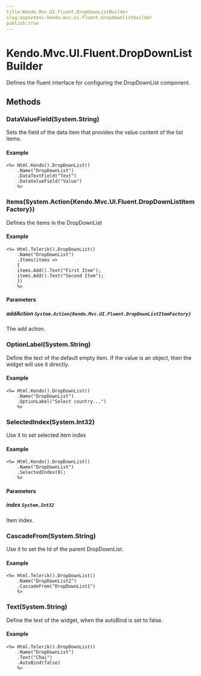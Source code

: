 ```yaml
---
title:Kendo.Mvc.UI.Fluent.DropDownListBuilder
slug:aspnetmvc-kendo.mvc.ui.fluent.dropdownlistbuilder
publish:true
---
```


# Kendo.Mvc.UI.Fluent.DropDownListBuilder

Defines the fluent interface for configuring the DropDownList component.

## Methods

### DataValueField(System.String)
Sets the field of the data item that provides the value content of the list items.

#### Example
    <%= Html.Kendo().DropDownList()
        .Name("DropDownList")
        .DataTextField("Text")
        .DataValueField("Value")
        %>

### Items(System.Action{Kendo.Mvc.UI.Fluent.DropDownListItemFactory})
Defines the items in the DropDownList

#### Example
    <%= Html.Telerik().DropDownList()
        .Name("DropDownList")
        .Items(items =>
        {
        items.Add().Text("First Item");
        items.Add().Text("Second Item");
        })
        %>

#### Parameters

##### addAction `System.Action{Kendo.Mvc.UI.Fluent.DropDownListItemFactory}`
The add action.

### OptionLabel(System.String)
Define the text of the default empty item. If the value is an object, then the widget will use it directly.

#### Example
    <%= Html.Kendo().DropDownList()
        .Name("DropDownList")
        .OptionLabel("Select country...")
        %>

### SelectedIndex(System.Int32)
Use it to set selected item index

#### Example
    <%= Html.Kendo().DropDownList()
        .Name("DropDownList")
        .SelectedIndex(0);
        %>

#### Parameters

##### index `System.Int32`
Item index.

### CascadeFrom(System.String)
Use it to set the Id of the parent DropDownList.

#### Example
    <%= Html.Telerik().DropDownList()
        .Name("DropDownList2")
        .CascadeFrom("DropDownList1")
        %>

### Text(System.String)
Define the text of the widget, when the autoBind is set to false.

#### Example
    <%= Html.Telerik().DropDownList()
        .Name("DropDownList")
        .Text("Chai")
        .AutoBind(false)
        %>
